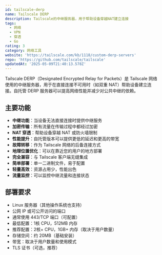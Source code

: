 ```yaml
---
id: tailscale-derp
name: Tailscale DERP
description: Tailscale的中继服务器，用于帮助设备穿越NAT建立连接
tags:
  - 网络
  - VPN
  - 穿透
  - Go
rating: 3
category: 网络工具
website: 'https://tailscale.com/kb/1118/custom-derp-servers'
repo: 'https://github.com/tailscale/tailscale'
updatedAt: '2025-05-09T21:40:13.578Z'
---
```


Tailscale DERP（Designated Encrypted Relay for Packets）是 Tailscale 网络使用的中继服务器，用于在直接连接不可用时（如双重 NAT）帮助设备建立连接。自托管 DERP 服务器可以提高网络性能并减少对公共中继的依赖。

## 主要功能

- **中继功能**：当设备无法直接连接时提供中继服务
- **加密传输**：所有流量在传输过程中都经过加密
- **NAT 穿透**：帮助设备穿越 NAT 或防火墙限制
- **性能提升**：自托管版本可以提供更低的延迟和更高的带宽
- **故障转移**：作为 Tailscale 网络的后备连接方式
- **地理位置优化**：可以在靠近您的用户的地方部署
- **完全兼容**：与 Tailscale 客户端无缝集成
- **简单部署**：单一二进制文件，易于配置
- **轻量高效**：资源占用少，性能出色
- **流量监控**：可以监控中继流量和连接状态

## 部署要求

- Linux 服务器（其他操作系统也支持）
- 公网 IP 或可公开访问的端口
- 通常使用 443/TCP 端口（可配置）
- 最低配置：1核 CPU，512MB 内存
- 推荐配置：2核+ CPU，1GB+ 内存（取决于用户数量）
- 存储空间：约 20MB（基础安装）
- 带宽：取决于用户数量和使用模式
- TLS 证书（可选，推荐）
